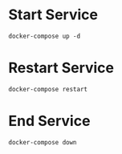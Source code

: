 # Start Service

```
docker-compose up -d
```

# Restart Service

```
docker-compose restart
```

# End Service

```
docker-compose down
```